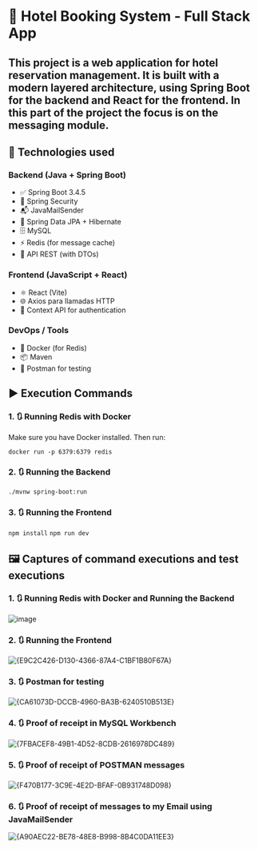 # 🏨 Hotel Booking System - Full Stack App

This project is a web application for hotel reservation management. It is built with a modern layered architecture, using **Spring Boot** for the backend and **React** for the frontend.
In this part of the project the focus is on the messaging module.
---

## 🚀 Technologies used

### Backend (Java + Spring Boot)
- ✅ Spring Boot 3.4.5
- 🔐 Spring Security
- 📬 JavaMailSender
- 🧠 Spring Data JPA + Hibernate
- 🗄️ MySQL
- ⚡ Redis (for message cache)
- 📡 API REST (with DTOs)

### Frontend (JavaScript + React)
- ⚛️ React (Vite)
- 🌐 Axios para llamadas HTTP
- 🔐 Context API for authentication

### DevOps / Tools
- 🐳 Docker (for Redis)
- 📦 Maven
- 🧪 Postman for testing

## ▶️ Execution Commands

### 1. 🔃 Running Redis with Docker

Make sure you have Docker installed. Then run:

`docker run -p 6379:6379 redis`

### 2. 🔃 Running the Backend

`./mvnw spring-boot:run`

### 3. 🔃 Running the Frontend

`npm install`
`npm run dev`

## 🖼️ Captures of command executions and test executions

### 1. 🔃 Running Redis with Docker and Running the Backend
![image](https://github.com/user-attachments/assets/1fecde00-6445-4f43-a8e8-b52269341b30)

### 2. 🔃 Running the Frontend

![{E9C2C426-D130-4366-87A4-C1BF1B80F67A}](https://github.com/user-attachments/assets/6382b91c-0d18-4b59-8014-0a96832830c1)

### 3. 🔃 Postman for testing

![{CA61073D-DCCB-4960-BA3B-6240510B513E}](https://github.com/user-attachments/assets/a16753f6-de6f-4087-939a-f2b2f1194182)

### 4. 🔃 Proof of receipt in MySQL Workbench

![{7FBACEF8-49B1-4D52-8CDB-2616978DC489}](https://github.com/user-attachments/assets/0051d168-6513-4dbf-a7d0-56ee74e8bb02)

### 5. 🔃 Proof of receipt of POSTMAN messages

![{F470B177-3C9E-4E2D-BFAF-0B931748D098}](https://github.com/user-attachments/assets/fb0c1b9d-8c4a-4bf7-b672-12ce12e96999)

### 6. 🔃 Proof of receipt of messages to my Email using JavaMailSender

![{A90AEC22-BE78-48E8-B998-8B4C0DA11EE3}](https://github.com/user-attachments/assets/32a0c6f2-cd83-4894-a360-d837f64f73eb)
